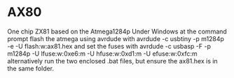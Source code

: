 # AX80
One chip ZX81 based on the Atmega1284p
Under Windows at the command prompt flash the atmega using avrdude with
avrdude -c usbtiny -p m1284p -e -U flash:w:ax81.hex
and set the fuses with
avrdude -c usbasp -F -p m1284p -U lfuse:w:0xe6:m -U hfuse:w:0xd1:m -U efuse:w:0xfc:m
alternatively run the two enclosed .bat files, but ensure the ax81.hex is in the same folder.
